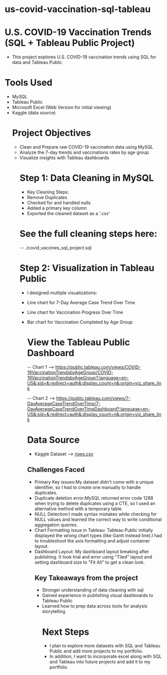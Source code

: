 # us-covid-vaccination-sql-tableau
# U.S. COVID-19 Vaccination Trends (SQL + Tableau Public Project)
- This project explores U.S. COVID-19 vaccination trends using SQL for data and Tableau Public
# Tools Used
- MySQL
- Tableau Public
- Microsoft Excel (Web Version for initial viewing)
- Kaggle (data source)
  # Project Objectives
  - Clean and Prepare raw COVID-19 vaccination data using MySQL
  - Analyze the 7-day trends and vaccinations rates by age group
  - Visualize insights with Tableau dashboards
    # Step 1: Data Cleaning in MySQL
    - Key Cleaning Steps:
    - Remove Duplicates
    - Checked for and handled nulls
    - Added a primary key column
    - Exported the cleaned dataset as a '.csv'
    # See the full cleaning steps here:
    -- ./covid_vaccines_sql_project.sql
    # Step 2: Visualization in Tableau Public
    - I designed multiple visualizations:
    - Line chart for 7-Day Average Case Trend Over Time
    - Line chart for Vaccination Progress Over Time
    - Bar chart for Vaccination Completed by Age Group
      # View the Tableau Public Dashboard 
      -- Chart 1 --> https://public.tableau.com/views/COVID-19VaccinationTrendsbyAgeGroup/COVID-19VaccinationTrendsbyAgeGroup?:language=en-US&:sid=&:redirect=auth&:display_count=n&:origin=viz_share_link
      
      -- Chart 2 --> https://public.tableau.com/views/7-DayAverageCaseTrendOverTime/7-DayAverageCaseTrendOverTimeDashboard?:language=en-US&:sid=&:redirect=auth&:display_count=n&:origin=viz_share_link
      
      # Data Source
      - Kaggle Dataset --> [rows.csv](https://github.com/user-attachments/files/20217226/rows.csv)
      ## Challenges Faced
      - Primary Key issues:My dataset didn't come with a unique identifier, so I had to create one manually to handle duplicates.
      - Duplicate deletion error:MySQL returned error code 1288 when trying to delete duplicates using a CTE, so I used an alternative method with a temporary table.
      - NULL Detection:I made syntax mistakes while checking for NULL values and learned the correct way to write conditional aggregation queries.
      - Chart Formatting issue in Tableau: Tableau Public initially displayed the wrong chart types (like Gantt instead line).I had to troubleshoot the axis formatting and adjust container layout.
      - Dashboard Layout: My dashboard layout breaking after publishing. It took trial and error using "Tiled" layout and setting dashboard size to "Fit All" to get a clean look.
        ## Key Takeaways from the project
        - Stronger understanding of data cleaning with sql
        - Gained experience in publishing visual dashboards to Tableau Public
        - Learned how to prep data across tools for analysis storytelling
          # Next Steps
          - I plan to explore more datasets with SQL and Tableau Public and add more projects to my portfolio.
          - In addition, I want to incorporate excel along with SQL and Tableau into future projects and add it to my portfolio.
